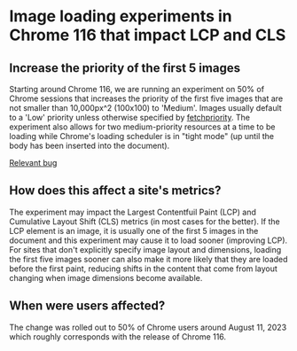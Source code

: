 # Image loading experiments in Chrome 116 that impact LCP and CLS

## Increase the priority of the first 5 images

Starting around Chrome 116, we are running an experiment on 50% of Chrome
sessions that increases the priority of the first five images that are not
smaller than 10,000px^2 (100x100) to 'Medium'. Images usually default to
a 'Low' priority unless otherwise specified by
[fetchpriority](https://web.dev/fetch-priority/). The experiment also allows
for two medium-priority resources at a time to be loading while Chrome's
loading scheduler is in "tight mode" (up until the body has been inserted into
the document).

[Relevant bug](https://bugs.chromium.org/p/chromium/issues/detail?id=1431169)

## How does this affect a site's metrics?

The experiment may impact the Largest Contentfuil Paint (LCP) and Cumulative
Layout Shift (CLS) metrics (in most cases for the better). If the LCP element
is an image, it is usually one of the first 5 images in the document and this
experiment may cause it to load sooner (improving LCP). For sites that don't
explicitly specify image layout and dimensions, loading the first five images
sooner can also make it more likely that they are loaded before the first
paint, reducing shifts in the content that come from layout changing when image
dimensions become available.

## When were users affected?

The change was rolled out to 50% of Chrome users around August 11, 2023 which
roughly corresponds with the release of Chrome 116.